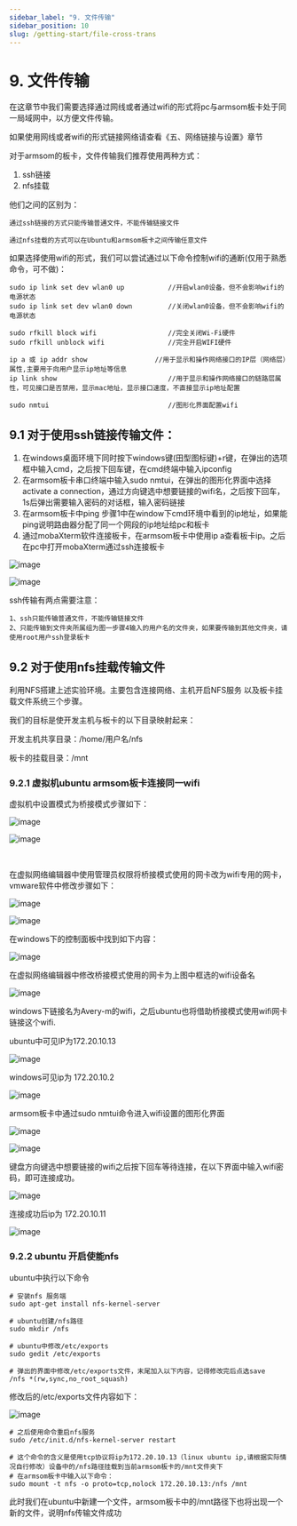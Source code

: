 ```yaml
---
sidebar_label: "9. 文件传输"
sidebar_position: 10
slug: /getting-start/file-cross-trans
---
```


# 9. 文件传输

在这章节中我们需要选择通过网线或者通过wifi的形式将pc与armsom板卡处于同一局域网中，以方便文件传输。

如果使用网线或者wifi的形式链接网络请查看《五、网络链接与设置》章节

对于armsom的板卡，文件传输我们推荐使用两种方式：

1. ssh链接
2. nfs挂载

他们之间的区别为：

    通过ssh链接的方式只能传输普通文件，不能传输链接文件

    通过nfs挂载的方式可以在Ubuntu和armsom板卡之间传输任意文件

如果选择使用wifi的形式，我们可以尝试通过以下命令控制wifi的通断(仅用于熟悉命令，可不做)：

```
sudo ip link set dev wlan0 up			//开启wlan0设备，但不会影响wifi的电源状态
sudo ip link set dev wlan0 down			//关闭wlan0设备，但不会影响wifi的电源状态

sudo rfkill block wifi					//完全关闭Wi-Fi硬件
sudo rfkill unblock wifi				//完全开启WIFI硬件

ip a 或 ip addr show					//用于显示和操作网络接口的IP层（网络层）属性,主要用于向用户显示ip地址等信息
ip link show							//用于显示和操作网络接口的链路层属性，可见接口是否禁用，显示mac地址，显示接口速度，不直接显示ip地址配置

sudo nmtui								//图形化界面配置wifi
```

## 9.1  对于使用ssh链接传输文件：

1. 在windows桌面环境下同时按下windows键(田型图标键)+r键，在弹出的选项框中输入cmd，之后按下回车键，在cmd终端中输入ipconfig
2. 在armsom板卡串口终端中输入sudo nmtui，在弹出的图形化界面中选择activate a connection，通过方向键选中想要链接的wifi名，之后按下回车，1s后弹出需要输入密码的对话框，输入密码链接
3. 在armsom板卡中ping 步骤1中在window下cmd环境中看到的ip地址，如果能ping说明路由器分配了同一个网段的ip地址给pc和板卡
4. 通过mobaXterm软件连接板卡，在armsom板卡中使用ip a查看板卡ip。之后在pc中打开mobaXterm通过ssh连接板卡

​![image](/img/getting-started/image-20241208033948-hy1y4nq.png)​

![image](/img/getting-started/image-20241208034451-3lascdy.png)​

ssh传输有两点需要注意：
```
1、ssh只能传输普通文件，不能传输链接文件
2、只能传输到文件夹所属组为图一步骤4输入的用户名的文件夹，如果要传输到其他文件夹，请使用root用户ssh登录板卡
```

## 9.2 对于使用nfs挂载传输文件

利用NFS搭建上述实验环境。主要包含连接网络、主机开启NFS服务 以及板卡挂载文件系统三个步骤。

我们的目标是使开发主机与板卡的以下目录映射起来：

开发主机共享目录：/home/用户名/nfs

板卡的挂载目录：/mnt

### 9.2.1  虚拟机ubuntu armsom板卡连接同一wifi

虚拟机中设置模式为桥接模式步骤如下：

​![image](/img/getting-started/image-20241211073922-vyeke0e.png)​

​![image](/img/getting-started/image-20241211073942-fa3qg0d.png)​

‍

在虚拟网络编辑器中使用管理员权限将桥接模式使用的网卡改为wifi专用的网卡，vmware软件中修改步骤如下：

​![image](/img/getting-started/image-20241211074007-saq8and.png)​

​![image](/img/getting-started/image-20241211074022-u1wecyy.png)​

在windows下的控制面板中找到如下内容：

​![image](/img/getting-started/image-20241211074630-g6w285r.png)​

在虚拟网络编辑器中修改桥接模式使用的网卡为上图中框选的wifi设备名

​![image](/img/getting-started/image-20241211074043-dqmn66b.png)​

windows下链接名为Avery-m的wifi，之后ubuntu也将借助桥接模式使用wifi网卡链接这个wifi.

ubuntu中可见IP为172.20.10.13

​![image](/img/getting-started/image-20241211074907-wg8s4dt.png)​

windows可见ip为 172.20.10.2

​![image](/img/getting-started/image-20241211074932-b10xw9y.png)​

armsom板卡中通过sudo nmtui命令进入wifi设置的图形化界面

​![image](/img/getting-started/image-20241211075233-rpg2fo1.png)​

​![image](/img/getting-started/image-20241211075255-mrupjg9.png)​

键盘方向键选中想要链接的wifi之后按下回车等待连接，在以下界面中输入wifi密码，即可连接成功。

​![image](/img/getting-started/image-20241211075509-kwxryu3.png)​

连接成功后ip为 172.20.10.11

​![image](/img/getting-started/image-20241211075615-mye6tqc.png)​

### 9.2.2 ubuntu 开启使能nfs

<span data-type="text">ubuntu中执行以下命令</span>

```
# 安装nfs 服务端
sudo apt-get install nfs-kernel-server

# ubuntu创建/nfs路径
sudo mkdir /nfs

# ubuntu中修改/etc/exports
sudo gedit /etc/exports

# 弹出的界面中修改/etc/exports文件，末尾加入以下内容，记得修改完后点选save
/nfs *(rw,sync,no_root_squash)
```

修改后的/etc/exports文件内容如下：

​![image](/img/getting-started/image-20241211081846-6w1axhm.png)​

```
# 之后使用命令重启nfs服务
sudo /etc/init.d/nfs-kernel-server restart

# 这个命令的含义是使用tcp协议将ip为172.20.10.13（linux ubuntu ip,请根据实际情况自行修改）设备中的/nfs路径挂载到当前armsom板卡的/mnt文件夹下
# 在armsom板卡中输入以下命令：
sudo mount -t nfs -o proto=tcp,nolock 172.20.10.13:/nfs /mnt
```

此时我们在ubuntu中新建一个文件，armsom板卡中的/mnt路径下也将出现一个新的文件，说明nfs传输文件成功

